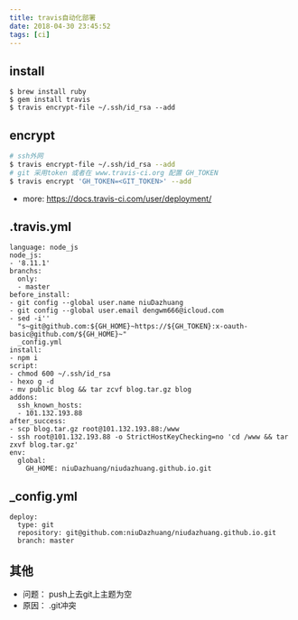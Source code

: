 ```yaml
---
title: travis自动化部署
date: 2018-04-30 23:45:52
tags: [ci]
---
```


## install
```
$ brew install ruby
$ gem install travis
$ travis encrypt-file ~/.ssh/id_rsa --add
```

## encrypt
```bash
# ssh外网
$ travis encrypt-file ~/.ssh/id_rsa --add
# git 采用token 或者在 www.travis-ci.org 配置 GH_TOKEN
$ travis encrypt 'GH_TOKEN=<GIT_TOKEN>' --add
```
- more: https://docs.travis-ci.com/user/deployment/

## .travis.yml
```
language: node_js
node_js:
- '8.11.1'
branchs:
  only:
  - master
before_install:
- git config --global user.name niuDazhuang
- git config --global user.email dengwm666@icloud.com
- sed -i''
  "s~git@github.com:${GH_HOME}~https://${GH_TOKEN}:x-oauth-basic@github.com/${GH_HOME}~"
  _config.yml
install:
- npm i
script:
- chmod 600 ~/.ssh/id_rsa
- hexo g -d
- mv public blog && tar zcvf blog.tar.gz blog
addons:
  ssh_known_hosts:
  - 101.132.193.88
after_success:
- scp blog.tar.gz root@101.132.193.88:/www
- ssh root@101.132.193.88 -o StrictHostKeyChecking=no 'cd /www && tar zxvf blog.tar.gz'
env:
  global:
    GH_HOME: niuDazhuang/niudazhuang.github.io.git
```

## _config.yml

```
deploy:
  type: git
  repository: git@github.com:niuDazhuang/niudazhuang.github.io.git
  branch: master
```

## 其他
- 问题： push上去git上主题为空
- 原因： .git冲突
